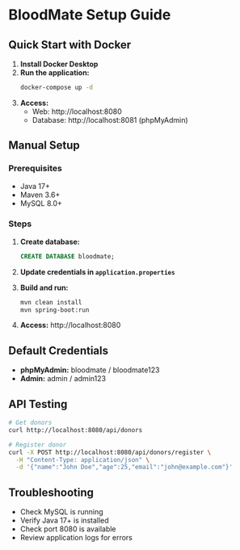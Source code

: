 # BloodMate Setup Guide

## Quick Start with Docker

1. **Install Docker Desktop**
2. **Run the application:**
   ```bash
   docker-compose up -d
   ```
3. **Access:**
   - Web: http://localhost:8080
   - Database: http://localhost:8081 (phpMyAdmin)

## Manual Setup

### Prerequisites
- Java 17+
- Maven 3.6+
- MySQL 8.0+

### Steps
1. **Create database:**
   ```sql
   CREATE DATABASE bloodmate;
   ```

2. **Update credentials in `application.properties`**

3. **Build and run:**
   ```bash
   mvn clean install
   mvn spring-boot:run
   ```

4. **Access:** http://localhost:8080

## Default Credentials
- **phpMyAdmin:** bloodmate / bloodmate123
- **Admin:** admin / admin123

## API Testing
```bash
# Get donors
curl http://localhost:8080/api/donors

# Register donor
curl -X POST http://localhost:8080/api/donors/register \
  -H "Content-Type: application/json" \
  -d '{"name":"John Doe","age":25,"email":"john@example.com"}'
```

## Troubleshooting
- Check MySQL is running
- Verify Java 17+ is installed
- Check port 8080 is available
- Review application logs for errors
